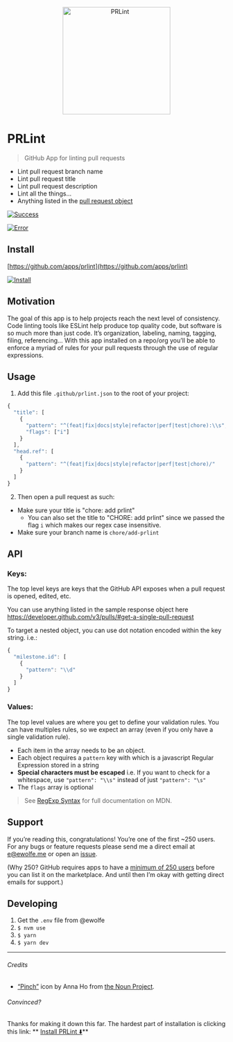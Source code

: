 <p align="center">
	<img width="248" src="https://cdn.rawgit.com/ewolfe/prlint/master/assets/logomark-stylized.svg" alt="PRLint">
</p>

# PRLint

> GitHub App for linting pull requests

- Lint pull request branch name
- Lint pull request title
- Lint pull request description
- Lint all the things...
- Anything listed in the [pull request object](https://developer.github.com/v3/pulls/#get-a-single-pull-request
)


[![Success](https://cdn.rawgit.com/ewolfe/prlint/master/assets/screenshot-success.png)](https://cdn.rawgit.com/ewolfe/prlint/master/assets/screenshot-success.png)

[![Error](https://cdn.rawgit.com/ewolfe/prlint/master/assets/screenshot-error.png)](https://cdn.rawgit.com/ewolfe/prlint/master/assets/screenshot-error.png)

## Install

[https://github.com/apps/prlint](https://github.com/apps/prlint)

[![Install](https://cdn.rawgit.com/ewolfe/prlint/master/assets/screenshot-install.png)](https://github.com/apps/prlint)

## Motivation

The goal of this app is to help projects reach the next level of consistency. Code linting tools like ESLint help produce top quality code, but software is so much more than just code. It’s organization, labeling, naming, tagging, filing, referencing... With this app installed on a repo/org you’ll be able to enforce a myriad of rules for your pull requests through the use of regular expressions.

<!--
This aims to be a generic solution for maintaining consistency. Some use cases:

- Enforce branch folders
- Enforce ticket numbers in title/description
- Enforce labels to be be attached -->

## Usage

1. Add this file `.github/prlint.json` to the root of your project:
```javascript
{
  "title": [
    {
      "pattern": "^(feat|fix|docs|style|refactor|perf|test|chore):\\s",
      "flags": ["i"]
    }
  ],
  "head.ref": [
    {
      "pattern": "^(feat|fix|docs|style|refactor|perf|test|chore)/"
    }
  ]
}
```

2. Then open a pull request as such:
  - Make sure your title is "chore: add prlint"
    - You can also set the title to "CHORE: add prlint" since we passed the flag `i` which makes our regex case insensitive.
  - Make sure your branch name is `chore/add-prlint`

## API

### Keys:

The top level keys are keys that the GitHub API exposes when a pull request is opened, edited, etc.

You can use anything listed in the sample response object here https://developer.github.com/v3/pulls/#get-a-single-pull-request

To target a nested object, you can use dot notation encoded within the key string. i.e.:

```javascript
{
  "milestone.id": [
    {
      "pattern": "\\d"
    }
  ]
}
```

### Values:

The top level values are where you get to define your validation rules. You can have multiples rules, so we expect an array (even if you only have a single validation rule).

- Each item in the array needs to be an object.
- Each object requires a `pattern` key with which is a javascript Regular Expression stored in a string
- **Special characters must be escaped**
    i.e. If you want to check for a whitespace, use `"pattern": "\\s"` instead of just `"pattern": "\s"`
- The `flags` array is optional

> See [RegExp Syntax](https://developer.mozilla.org/en-US/docs/Web/JavaScript/Reference/Global_Objects/RegExp#Syntax) for full documentation on MDN.

## Support

If you’re reading this, congratulations! You’re one of the first ~250 users. For any bugs or feature requests please send me a direct email at [e@ewolfe.me](mailto:e@ewolfe.me) or open an [issue](https://github.com/ewolfe/prlint/issues/new).

(Why 250? GitHub requires apps to have a [minimum of 250 users](https://developer.github.com/apps/adding-integrations/listing-apps-on-github-marketplace/requirements-for-listing-an-app-on-github-marketplace/) before you can list it on the marketplace. And until then I’m okay with getting direct emails for support.)

## Developing

1. Get the `.env` file from @ewolfe
1. `$ nvm use`
1. `$ yarn`
1. `$ yarn dev`

---

###### Credits

- [“Pinch”](https://thenounproject.com/term/pinch/736992/) icon by Anna Ho from [the Noun Project](https://thenounproject.com/).


###### Convinced?

Thanks for making it down this far. The hardest part of installation is clicking this link: ** [Install PRLint ⬇️](https://github.com/apps/prlint)**
